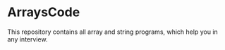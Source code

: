 # ArraysCode
This repository contains all array and string programs, which help you in any interview.
